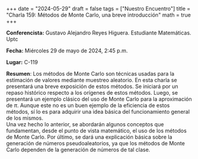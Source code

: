 +++
date  = "2024-05-29"
draft = false
tags  = ["Nuestro Encuentro"]
title = "Charla 159: Métodos de Monte Carlo, una breve introducción"
math  = true
+++

**Conferencista:** Gustavo Alejandro Reyes Higuera. Estudiante Matemáticas. Uptc

**Fecha:** Miércoles 29 de mayo de 2024, 2:45 p.m.

**Lugar:** C-119

**Resumen**: Los métodos de Monte Carlo son técnicas usadas para la estimación de valores mediante muestreo aleatorio. En esta charla se presentará una breve exposición de estos métodos. Se iniciará por un repaso histórico respecto a los orígenes de estos métodos. Luego, se presentará un ejemplo clásico del uso de Monte Carlo para la aproximación de $\pi$. Aunque este no es un buen ejemplo de la eficiencia de estos métodos, sí lo es para adquirir una idea básica del funcionamiento general de los mismos. <br> Una vez hecho lo anterior, se abordarán algunos conceptos que fundamentan, desde el punto de vista matemático, el uso de los métodos de Monte Carlo. Por último, se dará una explicación básica sobre la generación de números pseudoaleatorios, ya que los métodos de Monte Carlo dependen de la generación de números de tal clase.
